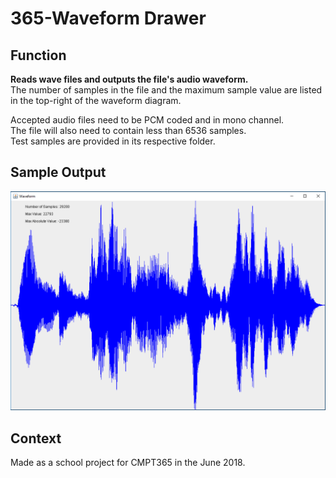 # 365-Waveform Drawer

## Function
**Reads wave files and outputs the file's audio waveform.** <br>
The number of samples in the file and the maximum sample value are listed in the top-right of the waveform diagram.

Accepted audio files need to be PCM coded and in mono channel.<br>
The file will also need to contain less than 6536 samples.<br>
Test samples are provided in its respective folder.

## Sample Output
![Sample Output](https://github.com/EricSHuang/365-Waveform-Drawer/blob/master/Sample%20Output.PNG "sample output")

## Context
Made as a school project for CMPT365 in the June 2018.
